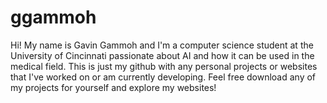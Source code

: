 # ggammoh

Hi! My name is Gavin Gammoh and I'm a computer science student at the University of Cincinnati passionate about AI and how it can be used in the medical field.
This is just my github with any personal projects or websites that I've worked on or am currently developing. Feel free download any of my projects for yourself and explore my websites!
